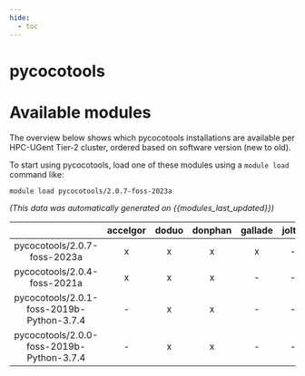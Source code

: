 ```yaml
---
hide:
  - toc
---
```


pycocotools
===========

# Available modules


The overview below shows which pycocotools installations are available per HPC-UGent Tier-2 cluster, ordered based on software version (new to old).

To start using pycocotools, load one of these modules using a `module load` command like:

```shell
module load pycocotools/2.0.7-foss-2023a
```

*(This data was automatically generated on {{modules_last_updated}})*  

| |accelgor|doduo|donphan|gallade|joltik|shinx|skitty|
| :---: | :---: | :---: | :---: | :---: | :---: | :---: | :---: |
|pycocotools/2.0.7-foss-2023a|x|x|x|x|-|x|x|
|pycocotools/2.0.4-foss-2021a|x|x|x|-|-|-|-|
|pycocotools/2.0.1-foss-2019b-Python-3.7.4|-|x|x|-|-|-|-|
|pycocotools/2.0.0-foss-2019b-Python-3.7.4|-|x|x|-|-|-|-|
